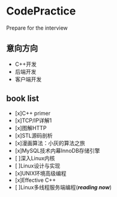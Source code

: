 # CodePractice
Prepare for the interview
## 意向方向
- C++开发
- 后端开发
- 客户端开发

## book list

* [x]C++ primer 
* [x]TCP/IP详解1
* [x]图解HTTP
* [x]STL源码剖析
* [x]漫画算法：小灰的算法之旅
* [x]MySQL技术内幕InnoDB存储引擎
* [ ]深入Linux内核
* [ ]Linux设计与实现
* [x]UNIX环境高级编程
* [x]Effective C++
* [ ]Linux多线程服务端编程(***reading now***)